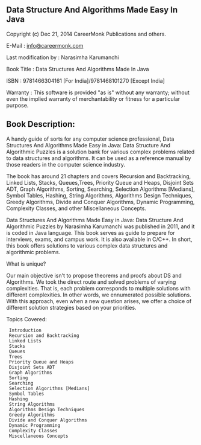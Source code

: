 
Data Structure And Algorithms Made Easy In Java
-----------------------------------------------
 Copyright (c) Dec 21, 2014 CareerMonk Publications and others.
 
 E-Mail           	     : info@careermonk.com 

 Last modification by	  : Narasimha Karumanchi 
          
 Book Title		           : Data Structures And Algorithms Made In Java
 
 ISBN                   : 9781466304161 [For India]/9781468101270 [Except India]
 
 Warranty         	     : This software is provided "as is" without any warranty; without even the implied warranty of merchantability or fitness for a particular purpose. 
 
Book Description: 
-----------------

A handy guide of sorts for any computer science professional, Data Structures And Algorithms Made Easy in Java: Data Structure And Algorithmic Puzzles is a solution bank for various complex problems related to data structures and algorithms. It can be used as a reference manual by those readers in the computer science industry.

The book has around 21 chapters and covers Recursion and Backtracking, Linked Lists, Stacks, Queues,Trees, Priority Queue and Heaps, Disjoint Sets ADT, Graph Algorithms, Sorting, Searching, Selection Algorithms [Medians], Symbol Tables, Hashing, String Algorithms, Algorithms Design Techniques, Greedy Algorithms, Divide and Conquer Algorithms, Dynamic Programming, Complexity Classes, and other Miscellaneous Concepts.

Data Structures And Algorithms Made Easy in Java: Data Structure And Algorithmic Puzzles by Narasimha Karumanchi was published in 2011, and it is coded in Java language. This book serves as guide to prepare for interviews, exams, and campus work. It is also available in C/C++. In short, this book offers solutions to various complex data structures and algorithmic problems.

What is unique?
   
Our main objective isn't to propose theorems and proofs about DS and Algorithms. We took the direct route and solved problems of varying complexities. That is, each problem corresponds to multiple solutions with different complexities.  In other words, we ennumerated possible solutions. With this approach, even when a new question arises, we offer a choice of different solution strategies based on your priorities.

Topics Covered:

     Introduction
     Recursion and Backtracking
     Linked Lists
     Stacks
     Queues
     Trees
     Priority Queue and Heaps
     Disjoint Sets ADT
     Graph Algorithms
     Sorting   
     Searching   
     Selection Algorithms [Medians]   
     Symbol Tables   
     Hashing   
     String Algorithms   
     Algorithms Design Techniques   
     Greedy Algorithms   
     Divide and Conquer Algorithms   
     Dynamic Programming   
     Complexity Classes   
     Miscellaneous Concepts   
